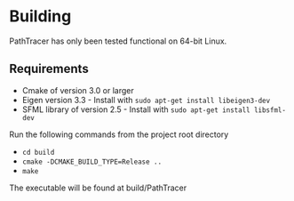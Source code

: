 # Building

PathTracer has only been tested functional on 64-bit Linux.

## Requirements

* Cmake of version 3.0 or larger
* Eigen version 3.3 - Install with ```sudo apt-get install libeigen3-dev```
* SFML library of version 2.5 - Install with ```sudo apt-get install libsfml-dev```

Run the following commands from the project root directory

* ```cd build```
* ```cmake -DCMAKE_BUILD_TYPE=Release ..```
* ```make```

The executable will be found at build/PathTracer
